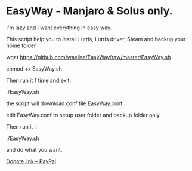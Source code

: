 # EasyWay - Manjaro & Solus only.

I'm lazy and i want everything in easy way.

This script help you to install Lutris, Lutris driver, Steam and backup your home folder

wget https://github.com/waelisa/EasyWay/raw/master/EasyWay.sh

chmod +x EasyWay.sh

Then run it 1 time and exit:

./EasyWay.sh

the script will download conf file EasyWay.conf

edit EasyWay.conf to setup user folder and backup folder only

Then run it :

./EasyWay.sh

and do what you want.

[Donate link – PayPal](https://www.paypal.me/WaelIsa)

